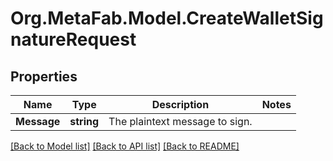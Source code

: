 
# Org.MetaFab.Model.CreateWalletSignatureRequest

## Properties

Name | Type | Description | Notes
------------ | ------------- | ------------- | -------------
**Message** | **string** | The plaintext message to sign. | 

[[Back to Model list]](../README.md#documentation-for-models)
[[Back to API list]](../README.md#documentation-for-api-endpoints)
[[Back to README]](../README.md)

